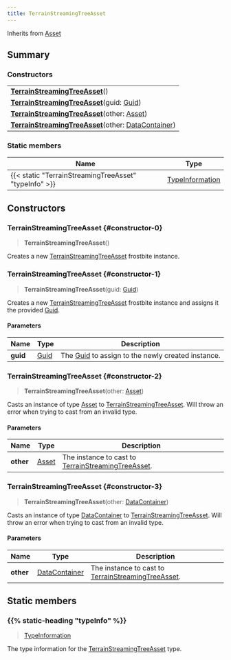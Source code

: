 ```yaml
---
title: TerrainStreamingTreeAsset
---
```


Inherits from 
[Asset](/vext/ref/fb/asset)

## Summary
### Constructors
| |
| ----------- |
| **[TerrainStreamingTreeAsset](#constructor-0)**() |
| **[TerrainStreamingTreeAsset](#constructor-1)**(guid: [Guid](/vext/ref/shared/class/guid)) |
| **[TerrainStreamingTreeAsset](#constructor-2)**(other: [Asset](/vext/ref/fb/asset)) |
| **[TerrainStreamingTreeAsset](#constructor-3)**(other: [DataContainer](/vext/ref/shared/class/datacontainer)) |

### Static members
| Name | Type |
| ---- | ---- |
| {{< static "TerrainStreamingTreeAsset" "typeInfo" >}} | [TypeInformation](/vext/ref/shared/class/typeinformation) |

## Constructors
### TerrainStreamingTreeAsset {#constructor-0}
> **TerrainStreamingTreeAsset**()

Creates a new [TerrainStreamingTreeAsset](/vext/ref/fb/terrainstreamingtreeasset) frostbite instance.

### TerrainStreamingTreeAsset {#constructor-1}
> **TerrainStreamingTreeAsset**(guid: [Guid](/vext/ref/shared/class/guid))

Creates a new [TerrainStreamingTreeAsset](/vext/ref/fb/terrainstreamingtreeasset) frostbite instance and assigns it the provided [Guid](/vext/ref/shared/class/guid).

#### Parameters
| Name | Type | Description |
| ---- | ---- | ----------- |
| **guid** | [Guid](/vext/ref/shared/class/guid) | The [Guid](/vext/ref/shared/class/guid) to assign to the newly created instance. |

### TerrainStreamingTreeAsset {#constructor-2}
> **TerrainStreamingTreeAsset**(other: [Asset](/vext/ref/fb/asset))

Casts an instance of type [Asset](/vext/ref/fb/asset) to [TerrainStreamingTreeAsset](/vext/ref/fb/terrainstreamingtreeasset). Will throw an error when trying to cast from an invalid type.

#### Parameters
| Name | Type | Description |
| ---- | ---- | ----------- |
| **other** | [Asset](/vext/ref/fb/asset) | The instance to cast to [TerrainStreamingTreeAsset](/vext/ref/fb/terrainstreamingtreeasset). |

### TerrainStreamingTreeAsset {#constructor-3}
> **TerrainStreamingTreeAsset**(other: [DataContainer](/vext/ref/shared/class/datacontainer))

Casts an instance of type [DataContainer](/vext/ref/shared/class/datacontainer) to [TerrainStreamingTreeAsset](/vext/ref/fb/terrainstreamingtreeasset). Will throw an error when trying to cast from an invalid type.

#### Parameters
| Name | Type | Description |
| ---- | ---- | ----------- |
| **other** | [DataContainer](/vext/ref/shared/class/datacontainer) | The instance to cast to [TerrainStreamingTreeAsset](/vext/ref/fb/terrainstreamingtreeasset). |

## Static members
### {{% static-heading "typeInfo" %}}
> [TypeInformation](/vext/ref/shared/class/typeinformation)

The type information for the [TerrainStreamingTreeAsset](/vext/ref/fb/terrainstreamingtreeasset) type.


